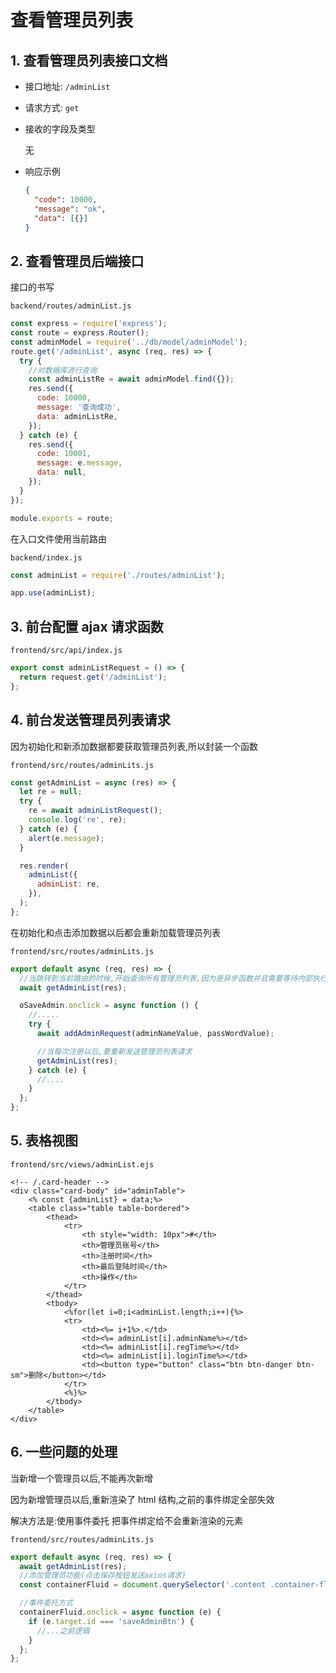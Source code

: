 # 查看管理员列表

## 1. 查看管理员列表接口文档

- 接口地址: `/adminList`

- 请求方式: `get`

- 接收的字段及类型

  无

- 响应示例

  ```json
  {
    "code": 10000,
    "message": "ok",
    "data": [{}]
  }
  ```

## 2. 查看管理员后端接口

接口的书写

`backend/routes/adminList.js`

```js
const express = require('express');
const route = express.Router();
const adminModel = require('../db/model/adminModel');
route.get('/adminList', async (req, res) => {
  try {
    //对数据库进行查询
    const adminListRe = await adminModel.find({});
    res.send({
      code: 10000,
      message: '查询成功',
      data: adminListRe,
    });
  } catch (e) {
    res.send({
      code: 10001,
      message: e.message,
      data: null,
    });
  }
});

module.exports = route;
```

在入口文件使用当前路由

`backend/index.js`

```js
const adminList = require('./routes/adminList');

app.use(adminList);
```

## 3. 前台配置 ajax 请求函数

`frontend/src/api/index.js`

```js
export const adminListRequest = () => {
  return request.get('/adminList');
};
```

## 4. 前台发送管理员列表请求

因为初始化和新添加数据都要获取管理员列表,所以封装一个函数

`frontend/src/routes/adminLits.js`

```js
const getAdminList = async (res) => {
  let re = null;
  try {
    re = await adminListRequest();
    console.log('re', re);
  } catch (e) {
    alert(e.message);
  }

  res.render(
    adminList({
      adminList: re,
    }),
  );
};
```

在初始化和点击添加数据以后都会重新加载管理员列表

`frontend/src/routes/adminLits.js`

```js
export default async (req, res) => {
  //当跳转到当前路由的时候,开始查询所有管理员列表,因为是异步函数并且需要等待内部执行,需要加上await
  await getAdminList(res);

  oSaveAdmin.onclick = async function () {
    //.....
    try {
      await addAdminRequest(adminNameValue, passWordValue);

      //当每次注册以后,要重新发送管理员列表请求
      getAdminList(res);
    } catch (e) {
      //....
    }
  };
};
```

## 5. 表格视图

`frontend/src/views/adminList.ejs`

```ejs
<!-- /.card-header -->
<div class="card-body" id="adminTable">
    <% const {adminList} = data;%>
    <table class="table table-bordered">
        <thead>
            <tr>
                <th style="width: 10px">#</th>
                <th>管理员账号</th>
                <th>注册时间</th>
                <th>最后登陆时间</th>
                <th>操作</th>
            </tr>
        </thead>
        <tbody>
            <%for(let i=0;i<adminList.length;i++){%>
            <tr>
                <td><%= i+1%>.</td>
                <td><%= adminList[i].adminName%></td>
                <td><%= adminList[i].regTime%></td>
                <td><%= adminList[i].loginTime%></td>
                <td><button type="button" class="btn btn-danger btn-sm">删除</button></td>
            </tr>
            <%}%>
        </tbody>
    </table>
</div>
```

## 6. 一些问题的处理

当新增一个管理员以后,不能再次新增

因为新增管理员以后,重新渲染了 html 结构,之前的事件绑定全部失效

解决方法是:使用事件委托 把事件绑定给不会重新渲染的元素

`frontend/src/routes/adminLits.js`

```js
export default async (req, res) => {
  await getAdminList(res);
  //添加管理员功能(点击保存按钮发送axios请求)
  const containerFluid = document.querySelector('.content .container-fluid');

  //事件委托方式
  containerFluid.onclick = async function (e) {
    if (e.target.id === 'saveAdminBtn') {
      //...之前逻辑
    }
  };
};
```
